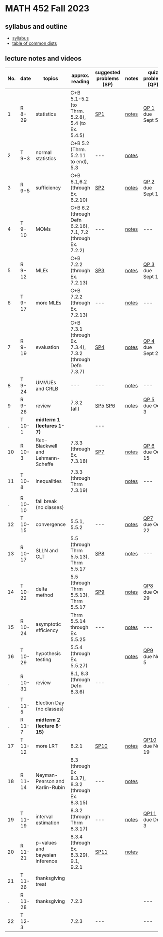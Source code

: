 # MATH 452 Fall 2023

## syllabus and outline

- [syllabus](docs/syllabus.md)
- [table of common dists](docs/distab_small.pdf)

## lecture notes and videos

No. | date | topics | approx. reading             | suggested problems (SP) | notes  | quiz problem (QP) | 
--- | --- | --- | --- | --- | --------------- |  --- | 
1|R 8-29 | statistics |  C+B 5.1-5.2 (to Thrm. 5.2.8), 5.4 (to Ex. 5.4.5)         | [SP1](sp/sp1.pdf) | [notes](lns/lec1.pdf) |  [QP 1](qp/qp1.pdf) due Sept 5 | 
2|T 9-3 | normal statistics             |  C+B 5.2 (Thrm. 5.2.11 to end), 5.3 | --- | [notes](lns/lec2.pdf)|   | 
3|R 9-5 | sufficiency | C+B 6.1,6.2 (through Ex. 6.2.10)               | [SP2](sp/sp2.pdf)| [notes](lns/lec3.pdf)|  [QP 2](qp/qp2.pdf) due Sept 12 | 
4|T 9-10 | MOMs | C+B 6.2 (through Defn 6.2.16), 7.1, 7.2 (through Ex. 7.2.2)     | ---   | [notes](lns/lec4.pdf) |  ---     | 
5|R 9-12 | MLEs | C+B 7.2.2 (through Ex. 7.2.13) | [SP3](sp/sp3.pdf)            | [notes](lns/lec5.pdf) |  [QP 3](qp/qp3.pdf) due Sept 19 | 
6|T 9-17 | more MLEs | C+B 7.2.2 (through Ex. 7.2.13) | ---         | [notes](lns/lec6.pdf) |  --- |
7|R 9-19 | evaluation | C+B 7.3.1 (through Ex. 7.3.4), 7.3.2 (through Defn 7.3.7)              | [SP4](sp/sp4.pdf) | [notes](lns/lec7.pdf)|  [QP 4](qp/qp4.pdf) due Sept 26 | 
8|T 9-24 | UMVUEs and CRLB |  --- | ---              | [notes](lns/lec8.pdf)| --- |
9|R 9-26 | review | 7.3.2 (all)             | [SP5](sp/sp5.pdf) [SP6](sp/sp6.pdf)| [notes](lns/lec9.pdf)| [QP 5](qp/qp5.pdf) due Oct 3 | 
. |T 10-1 | **midterm 1 (lectures 1-7)**  | | ---            | 
10|R 10-3 | Rao-Blackwell and Lehmann-Scheffe | 7.3.3 (through Ex. 7.3.18)        | [SP7](sp/sp7.pdf) | [notes](lns/lec10.pdf)|  [QP 6](qp/qp6.pdf) due Oct 15 | 
11|T 10-8 | inequalities | 7.3.3 (through Thrm 7.3.19)           |    | [notes](lns/lec11.pdf)|  --- | 
. |R 10-10 | fall break (no classes) | |  |
12 | T 10-15 | convergence | 5.5.1, 5.5.2 | ---       | [notes](lns/lec12.pdf)|  [QP7](qp/qp7.pdf) due Oct 22 | 
13| R 10-17 | SLLN and CLT              |  5.5 (through Thrm 5.5.13), Thrm 5.5.17 | [SP8](sp/sp8.pdf) | [notes](lns/lec13.pdf)|  --- | 
14|T 10-22 | delta method               | 5.5 (through Thrm 5.5.13), Thrm 5.5.17 | [SP9](sp/sp9.pdf) | [notes](lns/lec14.pdf)|  [QP8](qp/qp8.pdf) due Oct 29 | 
15|R 10-24 | asymptotic efficiency      | Thrm 5.5.14 through Ex. 5.5.25          | --- | [notes](lns/lec15.pdf) |  ---  | 
16|T 10-29 | hypothesis testing         | 5.5.4 (through Ex. 5.5.27)      |  | [notes](lns/lec16.pdf) |  [QP9](qp/qp9.pdf) due Nov 5 | 
. |R 10-31 | review              |  8.1, 8.3 (through Defn 8.3.6)  | --- | | |  | 
. | T 11-5 | Election Day (no classes)  | | |    | 
.|R 11-7 | **midterm 2 (lecture 8-15)**| | | | | |
17|T 11-12 | more LRT |  8.2.1 | [SP10](sp/sp10.pdf) | [notes](lns/lec17.pdf)    | [QP10](qp/qp10.pdf) due Nov 19  |  
18|R 11-14 | Neyman-Pearson and Karlin-Rubin          |  8.3 (through Ex 8.3.7), 8.3.2 (through Ex. 8.3.15)  | ---  | [notes](lns/lec18.pdf)|   | 
19|T 11-19 | interval estimation              | 8.3.2 (through Thrm 8.3.17)  | --- | [notes](lns/lec19.pdf)|  [QP11](qp/qp11.pdf) due Dec 3 | 
20 | R 11-21 | p-values and bayesian inference              | 8.3.4 (through Ex. 8.3.29), 9.1, 9.2.1|  [SP11](sp/sp11.pdf) | [notes](lns/lec20.pdf) |   | 
21|T 11-26 | thanksgiving treat        |   |       | |     | 
.|R 11-28 | thanksgiving | 7.2.3             |  || --- | 
22|T 12-3 |  |  7.2.3 | ---         | | --- | 

